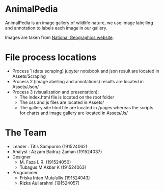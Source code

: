# AnimalPedia
AnimalPedia is an image gallery of wildlife nature, we use image labelling and annotation to labels each image in our gallery.

Images are taken from [National Geographics website](https://www.nationalgeographic.com/animals/photos/).

# File process locations
* Process 1 (data scraping) jupyter notebook and json result are located in Assets/Scraping
* Process 2 (image abelling and annotations) results are located in Assets/Json/
* Process 3 (visualization and presentation):
  * The index.html file is located on the root folder
  * The css and js files are located in Assets/
  * The gallery site html file are located in /pages whereas the scripts for charts and image gallery are located in Assets/Js/


# The Team
* Leader    : Titis Sampurno (191524062)  
* Analyst   : Azzam Badruz Zaman (191524037)  
* Designer
  * M. Faza I. R. (191524050)  
  * Tubagus M Akbar K (191524063)  
* Programmer
  * Friska Intan Muta’alliy (191524043)  
  * Rizka Auliarahmi (191524057)  
